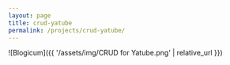 ```yaml
---
layout: page
title: crud-yatube
permalink: /projects/crud-yatube/
---
```


![Blogicum]({{ '/assets/img/CRUD for Yatube.png' | relative_url }})
